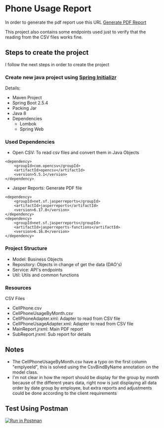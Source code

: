 # Phone Usage Report

In order to generate the pdf report use this URL [Generate PDF Report](localhost:8080/pdfReport)

This project also contains some endpoints used just to verify that the reading from the CSV files 
works fine.

## Steps to create the project
I follow the next steps in order to create the project

### Create new java project using [Spring Initializr](https://start.spring.io/)

Details:
* Maven Project
* Spring Boot 2.5.4
* Packing Jar
* Java 8
* Dependencies
    * Lombok
    * Spring Web

### Used Dependencies

* Open CSV: To read csv files and convert them in Java Objects
```
<dependency>
    <groupId>com.opencsv</groupId>
    <artifactId>opencsv</artifactId>
    <version>5.5.1</version>
</dependency>
```
* Jasper Reports: Generate PDF file
```
<dependency>
    <groupId>net.sf.jasperreports</groupId>
    <artifactId>jasperreports</artifactId>
    <version>6.17.0</version>
</dependency>
<dependency>
    <groupId>net.sf.jasperreports</groupId>
    <artifactId>jasperreports-functions</artifactId>
    <version>6.16.0</version>
</dependency>
```
### Project Structure
* Model: Business Objects
* Repository: Objects in change of get the data (DAO's)
* Service: API's endpoints
* Util: Utils and common functions

### Resources
CSV Files
* CellPhone.csv
* CellPhoneUsageByMonth.csv
* CellPhoneAdapter.xml: Adapter to read from CSV file
* CellPhoneUsageAdapter.xml: Adapter to read from CSV file
* MainReport.jrxml: Main PDF report
* SubReport.jrxml: Sub report for details

## Notes
* The CellPhoneUsageByMonth.csv have a typo on the first column "emplyeeId", this is solved using the CsvBindByName 
  annotation on the model class.
* I'm not clear in how the report should be display for the group by month because of the different years data, 
  right now is just displaying all data order by date group by employee, 
  but extra reports and adjustments could be done according to the client requirements 
## Test Using Postman
[![Run in Postman](https://run.pstmn.io/button.svg)](https://app.getpostman.com/run-collection/5067618-b0027d85-97e2-463d-814f-d59cbc91c9cc?action=collection%2Ffork&collection-url=entityId%3D5067618-b0027d85-97e2-463d-814f-d59cbc91c9cc%26entityType%3Dcollection%26workspaceId%3D2b71f34f-6219-4f97-b31f-f2a398de0033#?env%5BLocal%5D=W3sia2V5IjoiaG9zdCIsInZhbHVlIjoibG9jYWxob3N0IiwiZW5hYmxlZCI6dHJ1ZX0seyJrZXkiOiJwb3J0IiwidmFsdWUiOiI4MDgwIiwiZW5hYmxlZCI6dHJ1ZX1d)